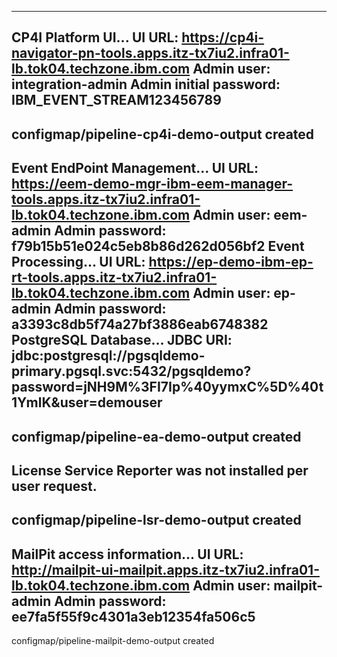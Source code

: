 ----------------------------
CP4I Platform UI...
   UI URL:  https://cp4i-navigator-pn-tools.apps.itz-tx7iu2.infra01-lb.tok04.techzone.ibm.com
   Admin user:  integration-admin
   Admin initial password:  IBM_EVENT_STREAM123456789
----------------------------
configmap/pipeline-cp4i-demo-output created
----------------------------
Event EndPoint Management...
   UI URL: https://eem-demo-mgr-ibm-eem-manager-tools.apps.itz-tx7iu2.infra01-lb.tok04.techzone.ibm.com
   Admin user: eem-admin
   Admin password: f79b15b51e024c5eb8b86d262d056bf2
Event Processing...
   UI URL: https://ep-demo-ibm-ep-rt-tools.apps.itz-tx7iu2.infra01-lb.tok04.techzone.ibm.com
   Admin user: ep-admin
   Admin password: a3393c8db5f74a27bf3886eab6748382
PostgreSQL Database...
   JDBC URI: jdbc:postgresql://pgsqldemo-primary.pgsql.svc:5432/pgsqldemo?password=jNH9M%3FI7Ip%40yymxC%5D%40t1YmlK&user=demouser
----------------------------
configmap/pipeline-ea-demo-output created
----------------------------
License Service Reporter was not installed per user request.
----------------------------
configmap/pipeline-lsr-demo-output created
----------------------------
MailPit access information...
   UI URL:  http://mailpit-ui-mailpit.apps.itz-tx7iu2.infra01-lb.tok04.techzone.ibm.com
   Admin user:  mailpit-admin
   Admin password:  ee7fa5f55f9c4301a3eb12354fa506c5
----------------------------
configmap/pipeline-mailpit-demo-output created